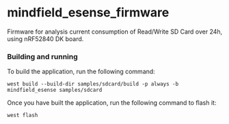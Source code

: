 # mindfield_esense_firmware
Firmware for analysis current consumption of Read/Write SD Card over 24h, using nRF52840 DK board.

### Building and running

To build the application, run the following command:

```shell
west build --build-dir samples/sdcard/build -p always -b mindfield_esense samples/sdcard
```
Once you have built the application, run the following command to flash it:

```shell
west flash
```
